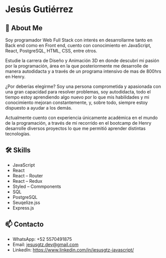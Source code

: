 # Jesús Gutiérrez

## 🚀 About Me
Soy programador Web Full Stack con interés en desarrollarme tanto en Back end como en Front end, cuento con conocimiento en JavaScript, React, PostgreSQL, HTML, CSS, entre otros.

Estudie la carrera de Diseño y Animación 3D en donde descubrí mi pasión por la programación, área en la que posteriormente me desarrolle de manera autodidacta y a través de un programa intensivo de mas de 800hrs en Henry.

¿Por deberías elegirme?
Soy una persona comprometida y apasionada con una gran capacidad para resolver problemas, soy autodidacta, todo el tiempo estoy aprendiendo algo nuevo por lo que mis habilidades y mi conocimiento mejoran constantemente, y, sobre todo, siempre estoy dispuesto a ayudar a los demás.

Actualmente cuento con experiencia únicamente académica en el mundo de la programación, a través de mi recorrido en el bootcamp de Henry desarrolle diversos proyectos lo que me permitió aprender distintas tecnologías.

## 🛠 Skills

- JavaScript
- React
- React – Router
- React – Redux
- Styled – Commponents
- SQL
- PostgreSQL
- Seuqelize.jss
- Express.js

## 📫 Contacto

- WhatsApp: +52 5570491875
- Email: jesusgtz.dev@gmail.com
- LinkedIn: https://www.linkedin.com/in/jesusgtz-javascript/
